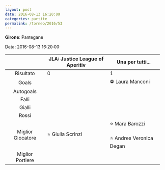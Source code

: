 ```yaml
---
layout: post
date: 2016-08-13 16:20:00
categories: partite
permalink: /torneo/2016/53
---
```

**Girone**: Pantegane

Data: 2016-08-13 16:20:00

| | JLA: Justice League of Aperitiv | Una per tutti... |
|:-----:|-----|-----|
Risultato|0|1
Goals||⚽ Laura Manconi<br/>
Autogoals||
Falli||
Gialli||
Rossi||
Miglior Giocatore|⭐ Giulia  Scrinzi<br/>|⭐ Mara Barozzi<br/><br/>⭐ Andrea Veronica Degan<br/>
Miglior Portiere||